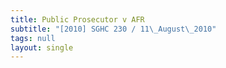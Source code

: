 ```yaml
---
title: Public Prosecutor v AFR
subtitle: "[2010] SGHC 230 / 11\_August\_2010"
tags: null
layout: single
---
```


